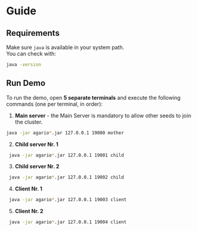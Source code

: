 # Guide

## Requirements

Make sure `java` is available in your system path.  
You can check with:  

```bash
java -version
```

## Run Demo

To run the demo, open **5 separate terminals** and execute the following commands (one per terminal, in order):

1. **Main server** - the Main Server is mandatory to allow other seeds to join the cluster.
  ```bash
  java -jar agario*.jar 127.0.0.1 19000 mother
  ```

2. **Child server Nr. 1**
  ```bash
   java -jar agario*.jar 127.0.0.1 19001 child
  ```


3. **Child server Nr. 2**
  ```bash
   java -jar agario*.jar 127.0.0.1 19002 child
  ```


4. **Client Nr. 1**
  ```bash
   java -jar agario*.jar 127.0.0.1 19003 client
  ```

5. **Client Nr. 2**
  ```bash
   java -jar agario*.jar 127.0.0.1 19004 client
  ```
